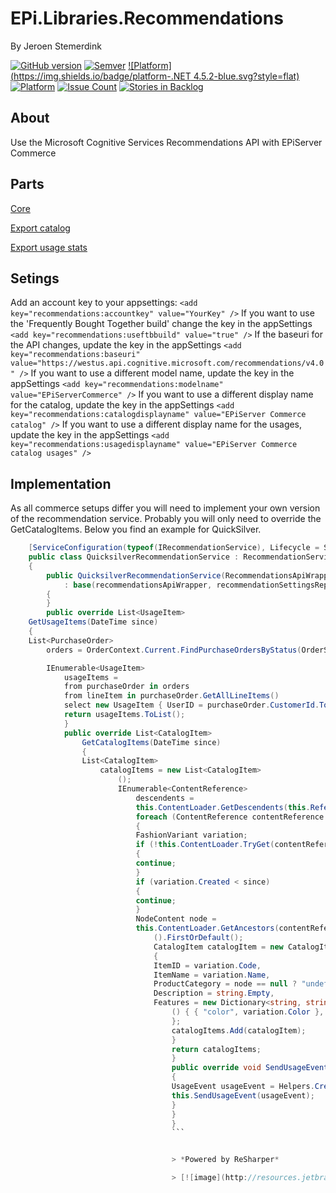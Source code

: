 ﻿# EPi.Libraries.Recommendations

By Jeroen Stemerdink


[![GitHub version](https://badge.fury.io/gh/jstemerdink%2FEPi.Libraries.Recommendations.svg)](http://badge.fury.io/gh/jstemerdink%2FEPi.Libraries.Recommendations)
[![Semver](http://img.shields.io/SemVer/2.0.0.png)](http://semver.org/spec/v2.0.0.html)
[![Platform](https://img.shields.io/badge/platform-.NET 4.5.2-blue.svg?style=flat)](https://msdn.microsoft.com/en-us/library/w0x726c2%28v=vs.110%29.aspx)
[![Platform](https://img.shields.io/badge/EPiServer-%209.12.0-orange.svg?style=flat)](http://world.episerver.com/cms/)
[![Issue Count](https://codeclimate.com/github/jstemerdink/EPi.Libraries.Recommendations/badges/issue_count.svg)](https://codeclimate.com/github/jstemerdink/EPi.Libraries.Recommendations)
[![Stories in Backlog](https://badge.waffle.io/jstemerdink/EPi.Libraries.Recommendations.svg?label=enhancement&title=Backlog)](http://waffle.io/jstemerdink/EPi.Libraries.Recommendations)

## About
Use the Microsoft Cognitive Services Recommendations API with EPiServer Commerce

## Parts

[Core](EPi.Libraries.Recommendations/README.md)

[Export catalog](EPi.Libraries.Recommendations.CatalogExportJob/README.md)

[Export usage stats](EPi.Libraries.Recommendations.UsageExportJob/README.md)

## Setings
Add an account key to your appsettings: ```<add key="recommendations:accountkey" value="YourKey" />```
If you want to use the 'Frequently Bought Together build' change the key in the appSettings ```<add key="recommendations:useftbbuild" value="true" />```
If the baseuri for the API changes, update the key in the appSettings ```<add key="recommendations:baseuri" value="https://westus.api.cognitive.microsoft.com/recommendations/v4.0" />```
If you want to use a different model name, update the key in the appSettings ```<add key="recommendations:modelname" value="EPiServerCommerce" />```
If you want to use a different display name for the catalog, update the key in the appSettings ```<add key="recommendations:catalogdisplayname" value="EPiServer Commerce catalog" />```
If you want to use a different display name for the usages, update the key in the appSettings ```<add key="recommendations:usagedisplayname" value="EPiServer Commerce catalog usages" />```

## Implementation
As all commerce setups differ you will need to implement your own version of the recommendation service. Probably you will only need to override the GetCatalogItems.
Below you find an example for QuickSilver.
```csharp
    [ServiceConfiguration(typeof(IRecommendationService), Lifecycle = ServiceInstanceScope.Singleton)]
    public class QuicksilverRecommendationService : RecommendationService
    {
        public QuicksilverRecommendationService(RecommendationsApiWrapper recommendationsApiWrapper, RecommendationSettingsRepository recommendationSettingsRepository, IContentLoader contentLoader, ReferenceConverter referenceConverter, IOrderRepository orderRepository, ILogger log )
            : base(recommendationsApiWrapper, recommendationSettingsRepository, contentLoader, referenceConverter, orderRepository, log)
        {
        }
        public override List<UsageItem>
    GetUsageItems(DateTime since)
    {
    List<PurchaseOrder>
        orders = OrderContext.Current.FindPurchaseOrdersByStatus(OrderStatus.InProgress, OrderStatus.Completed, OrderStatus.OnHold, OrderStatus.AwaitingExchange, OrderStatus.PartiallyShipped).Where(po => po.Created > since).ToList();

        IEnumerable<UsageItem>
            usageItems =
            from purchaseOrder in orders
            from lineItem in purchaseOrder.GetAllLineItems()
            select new UsageItem { UserID = purchaseOrder.CustomerId.ToString(), ItemID = lineItem.Code, EventDate = purchaseOrder.Created, EventType = EventType.Purchase };
            return usageItems.ToList();
            }
            public override List<CatalogItem>
                GetCatalogItems(DateTime since)
                {
                List<CatalogItem>
                    catalogItems = new List<CatalogItem>
                        ();
                        IEnumerable<ContentReference>
                            descendents =
                            this.ContentLoader.GetDescendents(this.ReferenceConverter.GetRootLink());
                            foreach (ContentReference contentReference in descendents)
                            {
                            FashionVariant variation;
                            if (!this.ContentLoader.TryGet(contentReference, out variation))
                            {
                            continue;
                            }
                            if (variation.Created < since)
                            {
                            continue;
                            }
                            NodeContent node =
                            this.ContentLoader.GetAncestors(contentReference).OfType<NodeContent>
                                ().FirstOrDefault();
                                CatalogItem catalogItem = new CatalogItem
                                {
                                ItemID = variation.Code,
                                ItemName = variation.Name,
                                ProductCategory = node == null ? "undefined" : node.Name,
                                Description = string.Empty,
                                Features = new Dictionary<string, string>
                                    () { { "color", variation.Color }, { "size", variation.Size } }
                                    };
                                    catalogItems.Add(catalogItem);
                                    }
                                    return catalogItems;
                                    }
                                    public override void SendUsageEvent(int quantity, string code, decimal unitPrice, EventType eventType)
                                    {
                                    UsageEvent usageEvent = Helpers.CreateUsageEventContent(quantity, code, unitPrice, eventType);
                                    this.SendUsageEvent(usageEvent);
                                    }
                                    }
                                    }
                                    ```


                                    > *Powered by ReSharper*

                                    > [![image](http://resources.jetbrains.com/assets/media/open-graph/jetbrains_250x250.png)](http://jetbrains.com)


